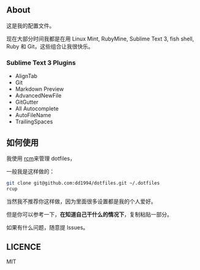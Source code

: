 ## About
这是我的配置文件。

现在大部分时间我都是在用 Linux Mint, RubyMine, Sublime Text 3,
fish shell, Ruby 和 Git，这些组合让我很快乐。

### Sublime Text 3 Plugins
* AlignTab
* Git
* Markdown Preview
* Advanced​New​File
* GitGutter
* All Autocomplete
* AutoFileName
* Trailing​Spaces


## 如何使用
我使用 [rcm](https://github.com/thoughtbot/rcm)来管理 dotfiles，

一般我是这样做的：

```bash
git clone git@github.com:dd1994/dotfiles.git ~/.dotfiles
rcup
```

当然我不推荐你这样做，因为里面很多设置都是我的个人爱好。

但是你可以参考一下，**在知道自己干什么的情况下**，复制粘贴一部分。

如果有什么问题，随意提 Issues。


## LICENCE
MIT
